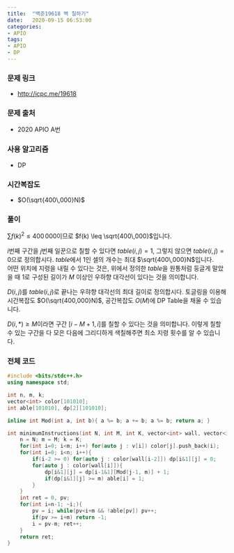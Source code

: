 ```yaml
---
title:  "백준19618 벽 칠하기"
date:   2020-09-15 06:53:00
categories:
- APIO
tags:
- APIO
- DP
---
```


### 문제 링크
* http://icpc.me/19618

### 문제 출처
* 2020 APIO A번

### 사용 알고리즘
* DP

### 시간복잡도
* $O(\sqrt{400\,000}N)$

### 풀이
$\sum f(k)^2 \leq 400\,000$이므로 $f(k) \leq \sqrt{400\,000}$입니다.

$i$번째 구간을 $j$번째 일꾼으로 칠할 수 있다면 $table(i, j) = 1$, 그렇지 않으면 $table(i, j) = 0$으로 정의합시다. $table$에서 1인 셀의 개수는 최대 $\sqrt{400\,000}N$입니다.<br>
어떤 위치에 지령을 내릴 수 있다는 것은, 위에서 정의한 $table$을 원통처럼 둥글게 말았을 때 $1$로 구성된 길이가 $M$ 이상인 우하향 대각선이 있다는 것을 의미합니다.

$D(i, j)$를 $table(i, j)$로 끝나는 우햐향 대각선의 최대 길이로 정의합시다. 토글링을 이용해 시간복잡도 $O(\sqrt{400,000}N)$, 공간복잡도 $O(M)$에 DP Table을 채울 수 있습니다.

$D(i, \ast) \geq M$이라면 구간 $[i-M+1, i]$를 칠할 수 있다는 것을 의미합니다. 이렇게 칠할 수 있는 구간을 다 모은 다음에 그리디하게 색칠해주면 최소 지령 횟수를 알 수 있습니다.

### 전체 코드
```cpp
#include <bits/stdc++.h>
using namespace std;

int n, m, k;
vector<int> color[101010];
int able[101010], dp[2][101010];

inline int Mod(int a, int b){ a %= b; a += b; a %= b; return a; }

int minimumInstructions(int N, int M, int K, vector<int> wall, vector<int> _, vector<vector<int>> v) {
    n = N; m = M; k = K;
    for(int i=0; i<m; i++) for(auto j : v[i]) color[j].push_back(i);
    for(int i=0; i<n; i++){
        if(i-2 >= 0) for(auto j : color[wall[i-2]]) dp[i&1][j] = 0;
        for(auto j : color[wall[i]]){
            dp[i&1][j] = dp[i-1&1][Mod(j-1, m)] + 1;
            if(dp[i&1][j] >= m) able[i] = 1;
        }
    }
    int ret = 0, pv;
    for(int i=n-1; ~i;){
        pv = i; while(pv<i+m && !able[pv]) pv++;
        if(pv >= i+m) return -1;
        i = pv-m; ret++;
    }
    return ret;
}
```
